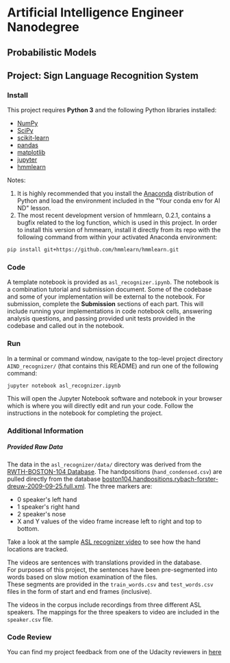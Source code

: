 # Artificial Intelligence Engineer Nanodegree
## Probabilistic Models
## Project: Sign Language Recognition System

### Install

This project requires **Python 3** and the following Python libraries installed:

- [NumPy](http://www.numpy.org/)
- [SciPy](https://www.scipy.org/)
- [scikit-learn](http://scikit-learn.org/0.17/install.html)
- [pandas](http://pandas.pydata.org/)
- [matplotlib](http://matplotlib.org/)
- [jupyter](http://ipython.org/notebook.html)
- [hmmlearn](http://hmmlearn.readthedocs.io/en/latest/)

Notes: 
1. It is highly recommended that you install the [Anaconda](http://continuum.io/downloads) distribution of Python and load the environment included in the "Your conda env for AI ND" lesson.
2. The most recent development version of hmmlearn, 0.2.1, contains a bugfix related to the log function, which is used in this project.  In order to install this version of hmmearn, install it directly from its repo with the following command from within your activated Anaconda environment:
```sh
pip install git+https://github.com/hmmlearn/hmmlearn.git
```

### Code

A template notebook is provided as `asl_recognizer.ipynb`. The notebook is a combination tutorial and submission document.  Some of the codebase and some of your implementation will be external to the notebook. For submission, complete the **Submission** sections of each part.  This will include running your implementations in code notebook cells, answering analysis questions, and passing provided unit tests provided in the codebase and called out in the notebook. 

### Run

In a terminal or command window, navigate to the top-level project directory `AIND_recognizer/` (that contains this README) and run one of the following command:

`jupyter notebook asl_recognizer.ipynb`

This will open the Jupyter Notebook software and notebook in your browser which is where you will directly edit and run your code. Follow the instructions in the notebook for completing the project.


### Additional Information
##### Provided Raw Data

The data in the `asl_recognizer/data/` directory was derived from 
the [RWTH-BOSTON-104 Database](http://www-i6.informatik.rwth-aachen.de/~dreuw/database-rwth-boston-104.php). 
The handpositions (`hand_condensed.csv`) are pulled directly from 
the database [boston104.handpositions.rybach-forster-dreuw-2009-09-25.full.xml](boston104.handpositions.rybach-forster-dreuw-2009-09-25.full.xml). The three markers are:

*   0  speaker's left hand
*   1  speaker's right hand
*   2  speaker's nose
*   X and Y values of the video frame increase left to right and top to bottom.

Take a look at the sample [ASL recognizer video](http://www-i6.informatik.rwth-aachen.de/~dreuw/download/021.avi)
to see how the hand locations are tracked.

The videos are sentences with translations provided in the database.  
For purposes of this project, the sentences have been pre-segmented into words 
based on slow motion examination of the files.  
These segments are provided in the `train_words.csv` and `test_words.csv` files
in the form of start and end frames (inclusive).

The videos in the corpus include recordings from three different ASL speakers.
The mappings for the three speakers to video are included in the `speaker.csv` 
file.
### Code Review
You can find my project feedback from one of the Udacity reviewers in [here](https://review.udacity.com/#!/reviews/584428/shared)
